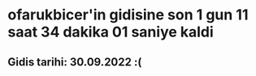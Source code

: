 # ofarukbicer'in gidisine son 1 gun 11 saat 34 dakika 01 saniye kaldi

## Gidis tarihi: 30.09.2022 :(
